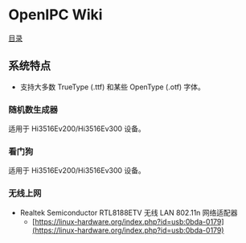 # OpenIPC Wiki
[目录](../README.zh.md)

系统特点 
---------------

* 支持大多数 TrueType (.ttf) 和某些 OpenType (.otf) 字体。

### 随机数生成器

适用于 Hi3516Ev200/Hi3516Ev300 设备。

### 看门狗

适用于 Hi3516Ev200/Hi3516Ev300 设备。

### 无线上网

* Realtek Semiconductor RTL8188ETV 无线 LAN 802.11n 网络适配器
  * [https://linux-hardware.org/index.php?id=usb:0bda-0179](https://linux-hardware.org/index.php?id=usb:0bda-0179)

